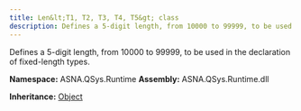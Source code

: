 ```yaml
---
title: Len&lt;T1, T2, T3, T4, T5&gt; class
description: Defines a 5-digit length, from 10000 to 99999, to be used in the declaration of fixed-length types.
---
```


Defines a 5-digit length, from 10000 to 99999, to be used in the declaration of fixed-length types.

**Namespace:** ASNA.QSys.Runtime
**Assembly:** ASNA.QSys.Runtime.dll

**Inheritance:** [Object](https://docs.microsoft.com/en-us/dotnet/api/system.object)
<br>
<br>
